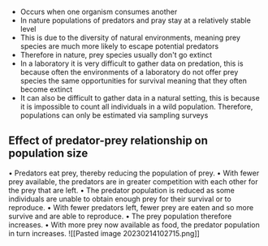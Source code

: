 - Occurs when one organism consumes another
- In nature populations of predators and pray stay at a relatively stable level
- This is due to the diversity of natural environments, meaning prey species are much more likely to escape potential predators
- Therefore in nature, prey species usually don't go extinct
- In a laboratory it is very difficult to gather data on predation, this is because often the environments of a laboratory do not offer prey species the same opportunities for survival meaning that they often become extinct
- It can also be difficult to gather data in a natural setting, this is because it is impossible to count all individuals in a wild population. Therefore, populations can only be estimated via sampling surveys

## Effect of predator-prey relationship on population size
• Predators eat prey, thereby reducing the population of prey. 
• With fewer prey available, the predators are in greater competition with each other for the prey that are left. 
• The predator population is reduced as some individuals are unable to obtain enough prey for their survival or to reproduce. 
• With fewer predators left, fewer prey are eaten and so more survive and are able to reproduce. 
• The prey population therefore increases. 
• With more prey now available as food, the predator population in turn increases.
![[Pasted image 20230214102715.png]]
